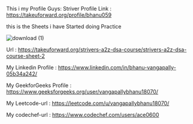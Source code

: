 This i my Profile Guys:
Striver Profile Link :   https://takeuforward.org/profile/bhanu059


this is the Sheets i have Started doing Practice

![download (1)](https://github.com/user-attachments/assets/3485c855-f2a2-48e1-adf1-36cf92d063b7)

Url  :  https://takeuforward.org/strivers-a2z-dsa-course/strivers-a2z-dsa-course-sheet-2



My Linkedin Profile  :  https://www.linkedin.com/in/bhanu-vangapally-05b34a242/

My GeekforGeeks Profile  :  https://www.geeksforgeeks.org/user/vangapallybhanu18070/

My Leetcode-url  :   https://leetcode.com/u/vangapallybhanu18070/

My codechef-url  :   https://www.codechef.com/users/ace0600
